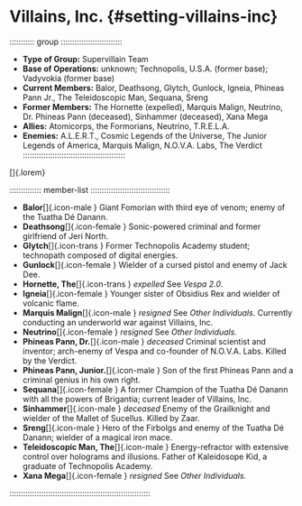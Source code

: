 # Villains, Inc. {#setting-villains-inc}

::::::::::: group :::::::::::::::::::::::::::
- **Type of Group:** Supervillain Team
- **Base of Operations:** unknown; Technopolis, U.S.A. (former base); Vadyvokia (former base)
- **Current Members:** Balor, Deathsong, Glytch, Gunlock, Igneia, Phineas Pann Jr., The Teleidoscopic Man, Sequana, Sreng
- **Former Members:** The Hornette (expelled), Marquis Malign, Neutrino, Dr. Phineas Pann (deceased), Sinhammer (deceased), Xana Mega
- **Allies:** Atomicorps, the Formorians, Neutrino, T.R.E.L.A.
- **Enemies:** A.L.E.R.T., Cosmic Legends of the Universe, 
  The Junior Legends of America, Marquis Malign, N.O.V.A. Labs, The Verdict
:::::::::::::::::::::::::::::::::::::::::::::

[]{.lorem}

:::::::::::::: member-list :::::::::::::::::::::::::::::::::::
- **Balor**[]{.icon-male   } Giant Fomorian with third eye of venom; enemy of the Tuatha Dé Danann.
- **Deathsong**[]{.icon-female } Sonic-powered criminal and former girlfriend of Jeri North.
- **Glytch**[]{.icon-trans  } Former Technopolis Academy student; technopath composed of digital energies.
- **Gunlock**[]{.icon-female } Wielder of a cursed pistol and enemy of Jack Dee.
- **Hornette, The**[]{.icon-trans  } *expelled* See *Vespa 2.0*.
- **Igneia**[]{.icon-female } Younger sister of Obsidius Rex and wielder of volcanic flame.
- **Marquis Malign**[]{.icon-male   } *resigned* See *Other Individuals*.  Currently conducting an underworld war against Villains, Inc.
- **Neutrino**[]{.icon-female } *resigned* See *Other Individuals.*
- **Phineas Pann, Dr.**[]{.icon-male   } *deceased* Criminal scientist and inventor; arch-enemy of Vespa and co-founder of N.O.V.A. Labs. Killed by the Verdict.
- **Phineas Pann, Junior.**[]{.icon-male   } Son of the first Phineas Pann and a criminal genius in his own right.
- **Sequana**[]{.icon-female } A former Champion of the Tuatha Dé Danann with all the powers of Brigantia; current leader of Villains, Inc.
- **Sinhammer**[]{.icon-male   } *deceased* Enemy of the Grailknight and wielder of the Mallet of Sucellus. Killed by Zaar.
- **Sreng**[]{.icon-male   } Hero of the Firbolgs and enemy of the Tuatha Dé Danann; wielder of a magical iron mace.
- **Teleidoscopic Man, The**[]{.icon-male   } Energy-refractor with extensive control over holograms and illusions. Father of Kaleidosope Kid, a graduate of Technopolis Academy.
- **Xana Mega**[]{.icon-female } *resigned* See *Other Individuals.*

::::::::::::::::::::::::::::::::::::::::::::::::::::::::::::::
